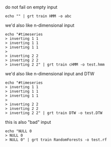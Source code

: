 do not fail on empty input

    echo "" | grt train HMM -o abc

we'd also like n-dimensional input

    echo "#timeseries
    > inverting 1 1
    > inverting 1 1 
    > inverting 1 1 
    > 
    > inverting 2 2
    > inverting 2 2
    > inverting 2 2" | grt train cHMM -o test.hmm

we'd also like n-dimensional input and DTW

    echo "#timeseries
    > inverting 1 1
    > inverting 1 1 
    > inverting 1 1 
    > 
    > inverting 2 2
    > inverting 2 2
    > inverting 2 2" | grt train DTW -o test.DTW

this is also "bad" input

    echo "NULL 0
    > NULL 0
    > NULL 0" | grt train RandomForests -o test.rf
